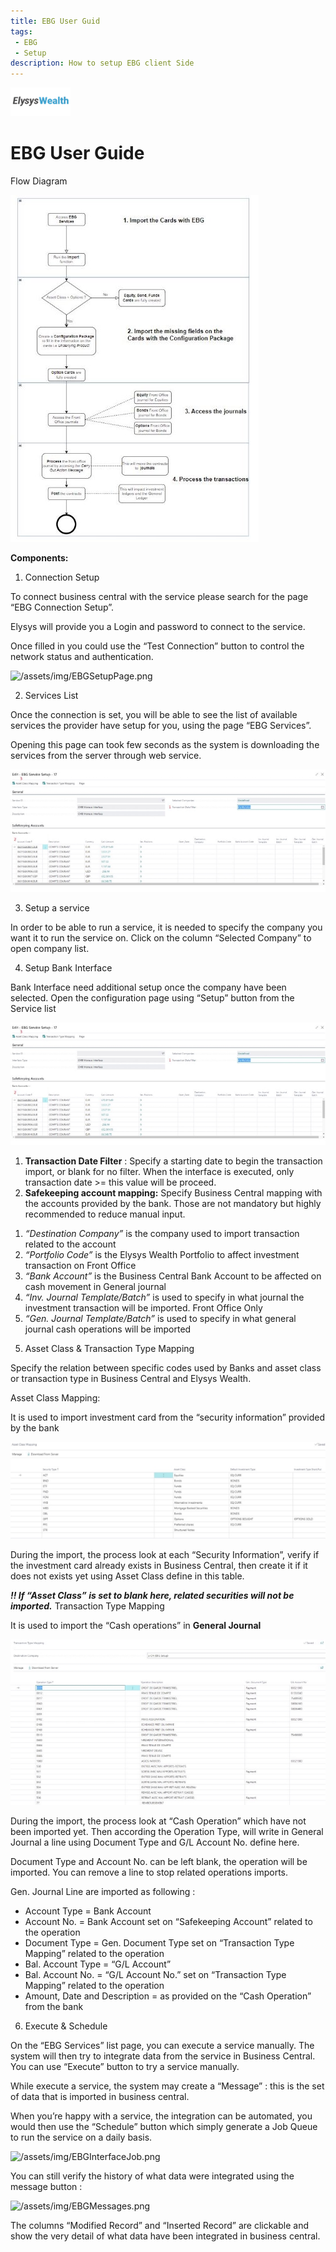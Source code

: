 ```yaml
---
title: EBG User Guid
tags: 
 - EBG
 - Setup
description: How to setup EBG client Side
---
```


![/assets/img/ElysysLoansLogo.png](../../assets/img/ElysysWealthLogo.png)

# **EBG User Guide**

Flow Diagram

![/assets/img/EBGFlowDiagram.jpeg](../../assets/img/EBGFlowDiagram.jpeg)

**Components:**

1. Connection Setup

To connect business central with the service please search for the page “EBG Connection Setup”.

Elysys will provide you a Login and password to connect to the service. 

Once filled in you could use the “Test Connection” button to control the network status and authentication.

![/assets/img/EBGSetupPage.png](../../assets/img/EBGSetupPage.png)

2. Services List

Once the connection is set, you will be able to see the list of available services the provider have setup for you, using the page “EBG Services”.

Opening this page can took few seconds as the system is downloading the services from the server through web service.

![/assets/img/EBGServicePage.jpeg](../../assets/img/EBGServiceSetupPage.jpeg)

3. Setup a service

In order to be able to run a service, it is needed to specify the company you want it to run the service on. Click on the column “Selected Company” to open company list.

4. Setup Bank Interface 

Bank Interface need additional setup once the company have been selected. Open the configuration page using “Setup” button from the Service list 

![/assets/img/EBGServiceSetupPage.jpeg](../../assets/img/EBGServiceSetupPage.jpeg)

1. **Transaction Date Filter** : Specify a starting date to begin the transaction import, or blank for no filter. When the interface is executed, only transaction date >= this value will be proceed.
1. **Safekeeping account mapping:** Specify Business Central mapping with the accounts provided by the bank. Those are not mandatory but highly recommended to reduce manual input.
1) *“Destination Company”* is the company used to import transaction related to the account
1) *“Portfolio Code”* is the Elysys Wealth Portfolio to affect investment transaction on Front Office
1) *“Bank Account”* is the Business Central Bank Account to be affected on cash movement in General journal
1) *“Inv. Journal Template/Batch”* is used to specify in what journal the investment transaction will be imported. Front Office Only
1) *“Gen. Journal Template/Batch”* is used to specify in what general journal cash operations will be imported
5. Asset Class & Transaction Type Mapping

Specify the relation between specific codes used by Banks and asset class or transaction type in Business Central and Elysys Wealth.

Asset Class Mapping: 

It is used to import investment card from the “security information” provided by the bank

![/assets/img/EBGAssetClassmapping.jpeg](../../assets/img/EBGAssetClassmapping.jpeg)

During the import, the process look at each “Security Information”, verify if the investment card already exists in Business Central, then create it if it does not exists yet using Asset Class define in this table. 

***!! If “Asset Class” is set to blank here, related securities will not be imported.*** Transaction Type Mapping 

It is used to import the “Cash operations” in **General Journal**

![/assets/img/EBGTransactionmapping.jpeg](../../assets/img/EBGTransactionmapping.jpeg)

During the import, the process look at “Cash Operation” which have not been imported yet. Then according the Operation Type, will write in General Journal a line using Document Type and G/L Account No. define here.

Document Type and Account No. can be left blank, the operation will be imported. You can remove a line to stop related operations imports.

Gen. Journal Line are imported as following :

- Account Type = Bank Account
- Account No. = Bank Account set on “Safekeeping Account” related to the operation
- Document Type = Gen. Document Type set on “Transaction Type Mapping” related to the operation
- Bal. Account Type = “G/L Account”
- Bal. Account No. = “G/L Account No.” set on “Transaction Type Mapping” related to the operation
- Amount, Date and Description = as provided on the “Cash Operation” from the bank
6. Execute & Schedule

On the “EBG Services” list page, you can execute a service manually. The system will then try to integrate data from the service in Business Central. You can use “Execute” button to try a service manually.

While execute a service, the system may create a “Message” : this is the set of data that is imported in business central.

When you’re happy with a service, the integration can be automated, you would then use the “Schedule” button which simply generate a Job Queue to run the service on a daily basis.

![/assets/img/EBGInterfaceJob.png](../../assets/img/EBGInterfaceJob.png)

You can still verify the history of what data were integrated using the message button :

![/assets/img/EBGMessages.png](../../assets/img/EBGMessages.png)

The columns “Modified Record” and “Inserted Record” are clickable and show the very detail of what data have been integrated in business central.
